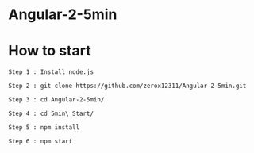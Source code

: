 # Angular-2-5min

# How to start

```
Step 1 : Install node.js 

Step 2 : git clone https://github.com/zerox12311/Angular-2-5min.git

Step 3 : cd Angular-2-5min/

Step 4 : cd 5min\ Start/

Step 5 : npm install

Step 6 : npm start
```
